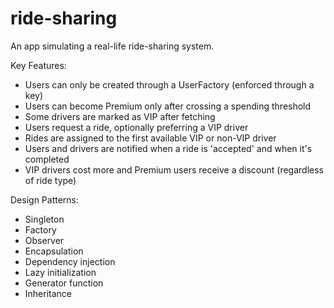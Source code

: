 # ride-sharing

An app simulating a real-life ride-sharing system.

Key Features:

- Users can only be created through a UserFactory (enforced through a key)
- Users can become Premium only after crossing a spending threshold
- Some drivers are marked as VIP after fetching
- Users request a ride, optionally preferring a VIP driver
- Rides are assigned to the first available VIP or non-VIP driver
- Users and drivers are notified when a ride is 'accepted' and when it's completed
- VIP drivers cost more and Premium users receive a discount (regardless of ride type)

Design Patterns:

- Singleton
- Factory
- Observer
- Encapsulation
- Dependency injection
- Lazy initialization
- Generator function
- Inheritance
